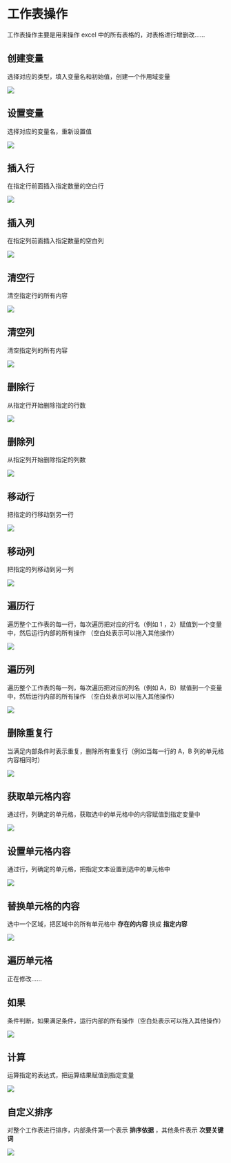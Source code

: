 # 工作表操作

工作表操作主要是用来操作 excel 中的所有表格的，对表格进行增删改......

## 创建变量

选择对应的类型，填入变量名和初始值，创建一个作用域变量

<img src="/createVar.png">

## 设置变量

选择对应的变量名，重新设置值

<img src="/setVar.png">

## 插入行

在指定行前面插入指定数量的空白行

<img src="/insertRow.png">

## 插入列

在指定列前面插入指定数量的空白列

<img src="/insertCol.png">

## 清空行

清空指定行的所有内容

<img src="/clearRow.png">

## 清空列

清空指定列的所有内容

<img src="/clearCol.png">

## 删除行

从指定行开始删除指定的行数

<img src="/removeRow.png">

## 删除列

从指定列开始删除指定的列数

<img src="/removeCol.png">

## 移动行

把指定的行移动到另一行

<img src="/moveRow.png">

## 移动列

把指定的列移动到另一列

<img src="/moveCol.png">

## 遍历行

遍历整个工作表的每一行，每次遍历把对应的行名（例如 1 ，2）赋值到一个变量中，然后运行内部的所有操作
（空白处表示可以拖入其他操作）

<img src="/eachRow.png">

## 遍历列

遍历整个工作表的每一列，每次遍历把对应的列名（例如 A，B）赋值到一个变量中，然后运行内部的所有操作
（空白处表示可以拖入其他操作）

<img src="/eachCol.png">

## 删除重复行

当满足内部条件时表示重复，删除所有重复行（例如当每一行的 A，B 列的单元格内容相同时）

<img src="/removeRepeatRow.png">

## 获取单元格内容

通过行，列确定的单元格，获取选中的单元格中的内容赋值到指定变量中

<img src="/getCell.png">

## 设置单元格内容

通过行，列确定的单元格，把指定文本设置到选中的单元格中

<img src="/setCell.png">

## 替换单元格的内容

选中一个区域，把区域中的所有单元格中 **存在的内容** 换成 **指定内容**

<img src="/replaceCellValue.png">

## 遍历单元格

正在修改......

## 如果

条件判断，如果满足条件，运行内部的所有操作（空白处表示可以拖入其他操作）

<img src="/if.png">

## 计算

运算指定的表达式，把运算结果赋值到指定变量

<img src="/compute.png">

## 自定义排序

对整个工作表进行排序，内部条件第一个表示 **排序依据** ，其他条件表示 **次要关键词**

<img src="/customSort.png">
